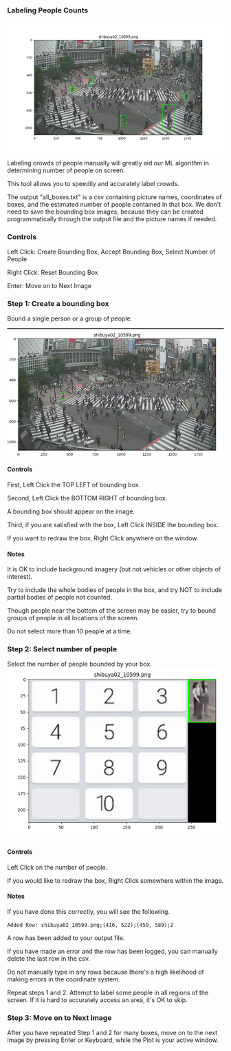 ### Labeling People Counts
![picture](sample/sample.png)

Labeling crowds of people manually will greatly aid our ML algorithm in determining number of people on screen.

This tool allows you to speedily and accurately label crowds.

The output "all_boxes.txt" is a csv containing picture names, coordinates of boxes, and the estimated number of people contained in that box. We don't need to save the bounding box images, because they can be created programmatically through the output file and the picture names if needed.
### Controls
Left Click: Create Bounding Box, Accept Bounding Box, Select Number of People

Right Click: Reset Bounding Box

Enter: Move on to Next Image

### Step 1: Create a bounding box
Bound a single person or a group of people.

![picture](sample/bounding_box.png)

#### Controls
First, Left Click the TOP LEFT of bounding box.

Second, Left Click the BOTTOM RIGHT of bounding box.

A bounding box should appear on the image.

Third, if you are satisfied with the box, Left Click INSIDE the bounding box.

If you want to redraw the box, Right Click anywhere on the window.

#### Notes

It is OK to include background imagery (but not vehicles or other objects of interest).

Try to include the whole bodies of people in the box, and try NOT to include partial bodies of people not counted.

Though people near the bottom of the screen may be easier, try to bound groups of people in all locations of the screen.

Do not select more than 10 people at a time.

### Step 2: Select number of people
Select the number of people bounded by your box.
![picture](sample/number_pad_click.png)

#### Controls
Left Click on the number of people.

If you would like to redraw the box, Right Click somewhere within the image.

#### Notes
If you have done this correctly, you will see the following.
```
Added Row: shibuya02_10599.png;(416, 522);(459, 589);2
```
A row has been added to your output file.

If you have made an error and the row has been logged, you can manually delete the last row in the csv.

Do not manually type in any rows because there's a high likelihood of making errors in the coordinate system.

Repeat steps 1 and 2. Attempt to label some people in all regions of the screen. If it is hard to accurately access an area, it's OK to skip.
### Step 3: Move on to Next Image
After you have repeated Step 1 and 2 for many boxes, move on to the next image by pressing Enter or Keyboard, while the Plot is your active window.


